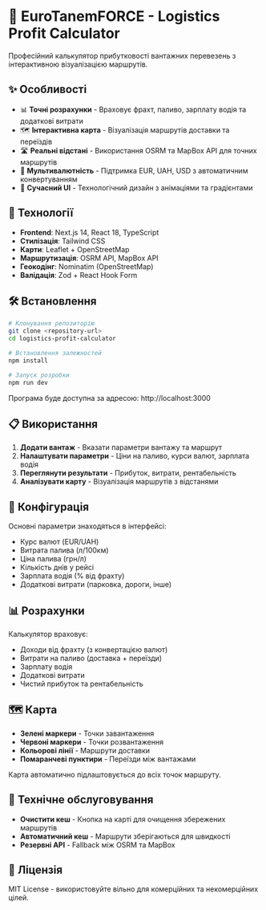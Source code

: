 # 🚛 EuroTanemFORCE - Logistics Profit Calculator

Професійний калькулятор прибутковості вантажних перевезень з інтерактивною візуалізацією маршрутів.

## ✨ Особливості

- 📊 **Точні розрахунки** - Враховує фрахт, паливо, зарплату водія та додаткові витрати
- 🗺️ **Інтерактивна карта** - Візуалізація маршрутів доставки та переїздів
- 🛣️ **Реальні відстані** - Використання OSRM та MapBox API для точних маршрутів
- 💱 **Мультивалютність** - Підтримка EUR, UAH, USD з автоматичним конвертуванням
- 📱 **Сучасний UI** - Технологічний дизайн з анімаціями та градієнтами

## 🚀 Технології

- **Frontend**: Next.js 14, React 18, TypeScript
- **Стилізація**: Tailwind CSS
- **Карти**: Leaflet + OpenStreetMap
- **Маршрутизація**: OSRM API, MapBox API
- **Геокодінг**: Nominatim (OpenStreetMap)
- **Валідація**: Zod + React Hook Form

## 🛠️ Встановлення

```bash
# Клонування репозиторію
git clone <repository-url>
cd logistics-profit-calculator

# Встановлення залежностей
npm install

# Запуск розробки
npm run dev
```

Програма буде доступна за адресою: http://localhost:3000

## 📋 Використання

1. **Додати вантаж** - Вказати параметри вантажу та маршрут
2. **Налаштувати параметри** - Ціни на паливо, курси валют, зарплата водія
3. **Переглянути результати** - Прибуток, витрати, рентабельність
4. **Аналізувати карту** - Візуалізація маршрутів з відстанями

## 🔧 Конфігурація

Основні параметри знаходяться в інтерфейсі:
- Курс валют (EUR/UAH)
- Витрата палива (л/100км)
- Ціна палива (грн/л)
- Кількість днів у рейсі
- Зарплата водія (% від фрахту)
- Додаткові витрати (парковка, дороги, інше)

## 📊 Розрахунки

Калькулятор враховує:
- Доходи від фрахту (з конвертацією валют)
- Витрати на паливо (доставка + переїзди)
- Зарплату водія
- Додаткові витрати
- Чистий прибуток та рентабельність

## 🗺️ Карта

- **Зелені маркери** - Точки завантаження
- **Червоні маркери** - Точки розвантаження  
- **Кольорові лінії** - Маршрути доставки
- **Помаранчеві пунктири** - Переїзди між вантажами

Карта автоматично підлаштовується до всіх точок маршруту.

## 🧹 Технічне обслуговування

- **Очистити кеш** - Кнопка на карті для очищення збережених маршрутів
- **Автоматичний кеш** - Маршрути зберігаються для швидкості
- **Резервні API** - Fallback між OSRM та MapBox

## 📝 Ліцензія

MIT License - використовуйте вільно для комерційних та некомерційних цілей.
